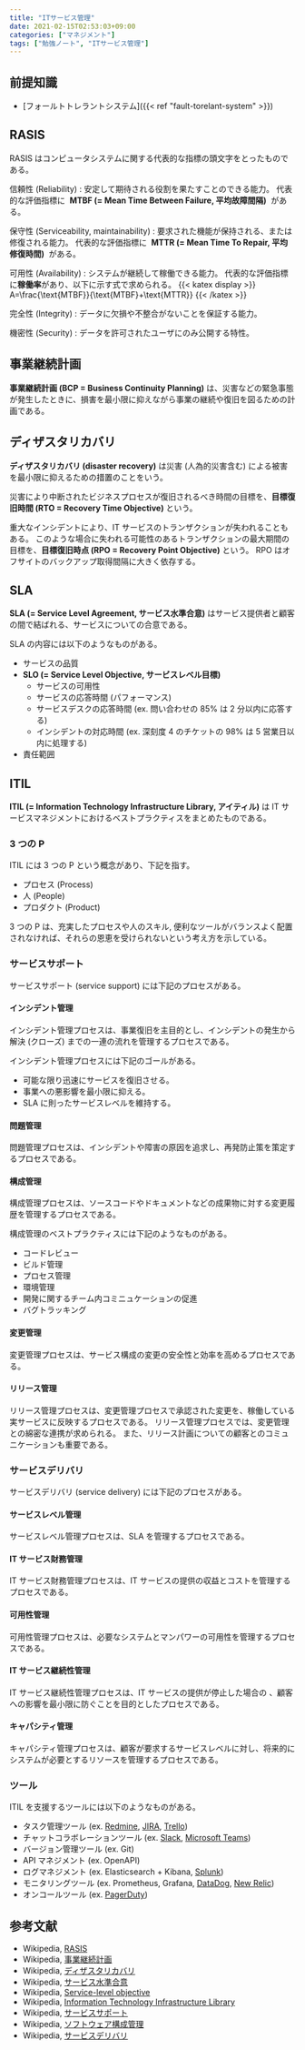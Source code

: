 ```yaml
---
title: "ITサービス管理"
date: 2021-02-15T02:53:03+09:00
categories: ["マネジメント"]
tags: ["勉強ノート", "ITサービス管理"]
---
```


## 前提知識

- [フォールトトレラントシステム]({{< ref "fault-torelant-system" >}})

## RASIS

RASIS はコンピュータシステムに関する代表的な指標の頭文字をとったものである。

信頼性 (Reliability)
: 安定して期待される役割を果たすことのできる能力。
代表的な評価指標に  **MTBF (= Mean Time Between Failure, 平均故障間隔)**  がある。

保守性 (Serviceability, maintainability)
: 要求された機能が保持される、または修復される能力。
代表的な評価指標に  **MTTR (= Mean Time To Repair, 平均修復時間)**  がある。

可用性 (Availability)
: システムが継続して稼働できる能力。
代表的な評価指標に**稼働率**があり、以下に示す式で求められる。
{{< katex display >}}
A=\frac{\text{MTBF}}{\text{MTBF}+\text{MTTR}}
{{< /katex >}}

完全性 (Integrity)
: データに欠損や不整合がないことを保証する能力。

機密性 (Security)
: データを許可されたユーザにのみ公開する特性。

## 事業継続計画

**事業継続計画 (BCP = Business Continuity Planning)** は、災害などの緊急事態が発生したときに、損害を最小限に抑えながら事業の継続や復旧を図るための計画である。

## ディザスタリカバリ

**ディザスタリカバリ (disaster recovery)** は災害 (人為的災害含む) による被害を最小限に抑えるための措置のことをいう。

災害により中断されたビジネスプロセスが復旧されるべき時間の目標を、**目標復旧時間 (RTO = Recovery Time Objective)** という。

重大なインシデントにより、IT サービスのトランザクションが失われることもある。
このような場合に失われる可能性のあるトランザクションの最大期間の目標を、**目標復旧時点 (RPO = Recovery Point Objective)** という。
RPO はオフサイトのバックアップ取得間隔に大きく依存する。

## SLA

**SLA (= Service Level Agreement, サービス水準合意)** はサービス提供者と顧客の間で結ばれる、サービスについての合意である。

SLA の内容には以下のようなものがある。

- サービスの品質
- **SLO (= Service Level Objective, サービスレベル目標)**
  - サービスの可用性
  - サービスの応答時間 (パフォーマンス)
  - サービスデスクの応答時間 (ex. 問い合わせの 85% は 2 分以内に応答する)
  - インシデントの対応時間 (ex. 深刻度 4 のチケットの 98% は 5 営業日以内に処理する)
- 責任範囲

## ITIL

**ITIL (= Information Technology Infrastructure Library, アイティル)** は IT サービスマネジメントにおけるベストプラクティスをまとめたものである。

### 3 つの P

ITIL には 3 つの P という概念があり、下記を指す。

- プロセス (Process)
- 人 (People)
- プロダクト (Product)

3 つの P は、充実したプロセスや人のスキル, 便利なツールがバランスよく配置されなければ、それらの恩恵を受けられないという考え方を示している。

### サービスサポート

サービスサポート (service support) には下記のプロセスがある。

#### インシデント管理

インシデント管理プロセスは、事業復旧を主目的とし、インシデントの発生から解決 (クローズ) までの一連の流れを管理するプロセスである。

インシデント管理プロセスには下記のゴールがある。

- 可能な限り迅速にサービスを復旧させる。
- 事業への悪影響を最小限に抑える。
- SLA に則ったサービスレベルを維持する。

#### 問題管理

問題管理プロセスは、インシデントや障害の原因を追求し、再発防止策を策定するプロセスである。

#### 構成管理

構成管理プロセスは、ソースコードやドキュメントなどの成果物に対する変更履歴を管理するプロセスである。

構成管理のベストプラクティスには下記のようなものがある。

- コードレビュー
- ビルド管理
- プロセス管理
- 環境管理
- 開発に関するチーム内コミニュケーションの促進
- バグトラッキング

#### 変更管理

変更管理プロセスは、サービス構成の変更の安全性と効率を高めるプロセスである。

#### リリース管理

リリース管理プロセスは、変更管理プロセスで承認された変更を、稼働している実サービスに反映するプロセスである。
リリース管理プロセスでは、変更管理との綿密な連携が求められる。
また、リリース計画についての顧客とのコミュニケーションも重要である。

### サービスデリバリ

サービスデリバリ (service delivery) には下記のプロセスがある。

#### サービスレベル管理

サービスレベル管理プロセスは、SLA を管理するプロセスである。

#### IT サービス財務管理

IT サービス財務管理プロセスは、IT サービスの提供の収益とコストを管理するプロセスである。

#### 可用性管理

可用性管理プロセスは、必要なシステムとマンパワーの可用性を管理するプロセスである。

#### IT サービス継続性管理

IT サービス継続性管理プロセスは、IT サービスの提供が停止した場合の 、顧客への影響を最小限に防ぐことを目的としたプロセスである。

#### キャパシティ管理

キャパシティ管理プロセスは、顧客が要求するサービスレベルに対し、将来的にシステムが必要とするリソースを管理するプロセスである。

### ツール

ITIL を支援するツールには以下のようなものがある。

- タスク管理ツール (ex. [Redmine](https://redmine.jp), [JIRA](https://www.atlassian.com/ja/software/jira), [Trello](https://trello.com/ja))
- チャットコラボレーションツール (ex. [Slack](https://slack.com/intl/ja-jp), [Microsoft Teams](https://www.microsoft.com/ja-jp/microsoft-teams/group-chat-software))
- バージョン管理ツール (ex. Git)
- API マネジメント (ex. OpenAPI)
- ログマネジメント (ex. Elasticsearch + Kibana, [Splunk](https://www.splunk.com/ja_jp))
- モニタリングツール (ex. Prometheus, Grafana, [DataDog](https://www.datadoghq.com/ja), [New Relic](https://newrelic.com/jp))
- オンコールツール (ex. [PagerDuty](https://ja.pagerduty.com))

<!-- TODO ITIL についての情報を追記 -->

## 参考文献

- Wikipedia, [RASIS](https://ja.wikipedia.org/wiki/RASIS)
- Wikipedia, [事業継続計画](https://ja.wikipedia.org/wiki/%E4%BA%8B%E6%A5%AD%E7%B6%99%E7%B6%9A%E8%A8%88%E7%94%BB)
- Wikipedia, [ディザスタリカバリ](https://ja.wikipedia.org/wiki/%E3%83%87%E3%82%A3%E3%82%B6%E3%82%B9%E3%82%BF%E3%83%AA%E3%82%AB%E3%83%90%E3%83%AA)
- Wikipedia, [サービス水準合意](https://ja.wikipedia.org/wiki/%E3%82%B5%E3%83%BC%E3%83%93%E3%82%B9%E6%B0%B4%E6%BA%96%E5%90%88%E6%84%8F)
- Wikipedia, [Service-level objective](https://en.wikipedia.org/wiki/Service-level_objective)
- Wikipedia, [Information Technology Infrastructure Library](https://ja.wikipedia.org/wiki/Information_Technology_Infrastructure_Library)
- Wikipedia, [サービスサポート](https://ja.wikipedia.org/wiki/%E3%82%B5%E3%83%BC%E3%83%93%E3%82%B9%E3%82%B5%E3%83%9D%E3%83%BC%E3%83%88)
- Wikipedia, [ソフトウェア構成管理](https://ja.wikipedia.org/wiki/%E3%82%BD%E3%83%95%E3%83%88%E3%82%A6%E3%82%A7%E3%82%A2%E6%A7%8B%E6%88%90%E7%AE%A1%E7%90%86)
- Wikipedia, [サービスデリバリ](https://ja.wikipedia.org/wiki/%E3%82%B5%E3%83%BC%E3%83%93%E3%82%B9%E3%83%87%E3%83%AA%E3%83%90%E3%83%AA)
